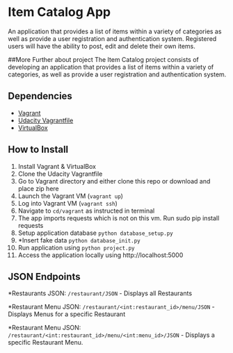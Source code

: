 # Item Catalog App
An application that provides a list of items within a variety of categories 
as well as provide a user registration and authentication system.
Registered users will have the ability to post, edit and delete their own items.

##More Further about project
 The Item Catalog project consists of developing an application that provides
 a list of items within a variety of categories, 
 as well as provide a user registration and authentication system.
 
 
## Dependencies
* [Vagrant](https://www.vagrantup.com/)
* [Udacity Vagrantfile](https://github.com/udacity/fullstack-nanodegree-vm)
* [VirtualBox](https://www.virtualbox.org/wiki/Downloads)

## How to Install
1. Install Vagrant & VirtualBox
2. Clone the Udacity Vagrantfile
3. Go to Vagrant directory and either clone this repo or download and place zip here
3. Launch the Vagrant VM (`vagrant up`)
4. Log into Vagrant VM (`vagrant ssh`)
5. Navigate to `cd/vagrant` as instructed in terminal
6. The app imports requests which is not on this vm. Run sudo pip install requests
7. Setup application database `python database_setup.py`
8. *Insert fake data `python database_init.py`
9. Run application using `python project.py`
10. Access the application locally using http://localhost:5000


## JSON Endpoints
*Restaurants JSON: `/restaurant/JSON`
    - Displays all Restaurants

*Restaurant Menu JSON: `/restaurant/<int:restaurant_id>/menu/JSON`
    - Displays Menus for a specific Restaurant
	
*Restaurant Menu JSON: `/restaurant/<int:restaurant_id>/menu/<int:menu_id>/JSON`
    - Displays a specific Restaurant Menu.
